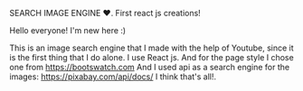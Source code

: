 SEARCH IMAGE ENGINE ♥.
First react js creations!

Hello everyone! I'm new here :)

This is an image search engine that I made with the help of Youtube, since it is the first thing that I do alone.
I use React js. And for the page style I chose one from https://bootswatch.com And I used api as a search engine for the images: https://pixabay.com/api/docs/
I think that's all!. 
